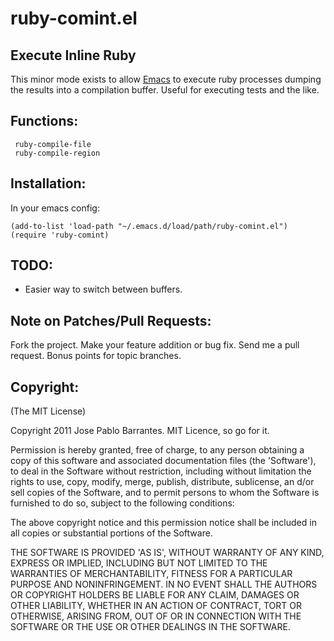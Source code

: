 ruby-comint.el
==============

## Execute Inline Ruby

This minor mode exists to allow [Emacs](http://www.gnu.org/software/emacs/) to execute ruby processes dumping the results into a compilation buffer.  Useful for executing tests and the like.

## Functions:

     ruby-compile-file
     ruby-compile-region

## Installation:

In your emacs config:

    (add-to-list 'load-path "~/.emacs.d/load/path/ruby-comint.el")
    (require 'ruby-comint)

## TODO:

   - Easier way to switch between buffers.

## Note on Patches/Pull Requests:

Fork the project.
Make your feature addition or bug fix.
Send me a pull request. Bonus points for topic branches.

## Copyright:

(The MIT License)

Copyright 2011 Jose Pablo Barrantes. MIT Licence, so go for it.

Permission is hereby granted, free of charge, to any person obtaining
a copy of this software and associated documentation files (the
'Software'), to deal in the Software without restriction, including
without limitation the rights to use, copy, modify, merge, publish,
distribute, sublicense, an d/or sell copies of the Software, and to
permit persons to whom the Software is furnished to do so, subject to
the following conditions:

The above copyright notice and this permission notice shall be
included in all copies or substantial portions of the Software.

THE SOFTWARE IS PROVIDED 'AS IS', WITHOUT WARRANTY OF ANY KIND,
EXPRESS OR IMPLIED, INCLUDING BUT NOT LIMITED TO THE WARRANTIES OF
MERCHANTABILITY, FITNESS FOR A PARTICULAR PURPOSE AND NONINFRINGEMENT.
IN NO EVENT SHALL THE AUTHORS OR COPYRIGHT HOLDERS BE LIABLE FOR ANY
CLAIM, DAMAGES OR OTHER LIABILITY, WHETHER IN AN ACTION OF CONTRACT,
TORT OR OTHERWISE, ARISING FROM, OUT OF OR IN CONNECTION WITH THE
SOFTWARE OR THE USE OR OTHER DEALINGS IN THE SOFTWARE.
